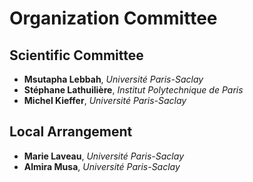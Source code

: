 # Organization Committee

## Scientific Committee
* **Msutapha Lebbah**, *Université Paris-Saclay*
* **Stéphane Lathuilière**, *Institut Polytechnique de Paris*
* **Michel Kieffer**, *Université Paris-Saclay*

  
## Local Arrangement
* **Marie Laveau**, *Université Paris-Saclay*
* **Almira Musa**, *Université Paris-Saclay*
